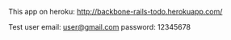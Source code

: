 This app on heroku:
http://backbone-rails-todo.herokuapp.com/

Test user
email: user@gmail.com
password: 12345678